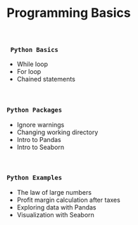 # Programming Basics

<br />
 
### ```  Python Basics ```

- While loop           
- For loop             
- Chained statements

<br />

### ``` Python Packages ```

- Ignore warnings
- Changing working directory
- Intro to Pandas
- Intro to Seaborn

<br />

### ``` Python Examples ```                       
                          
- The law of large numbers                
- Profit margin calculation after taxes   
- Exploring data with Pandas                         
- Visualization with Seaborn

<br />

  
